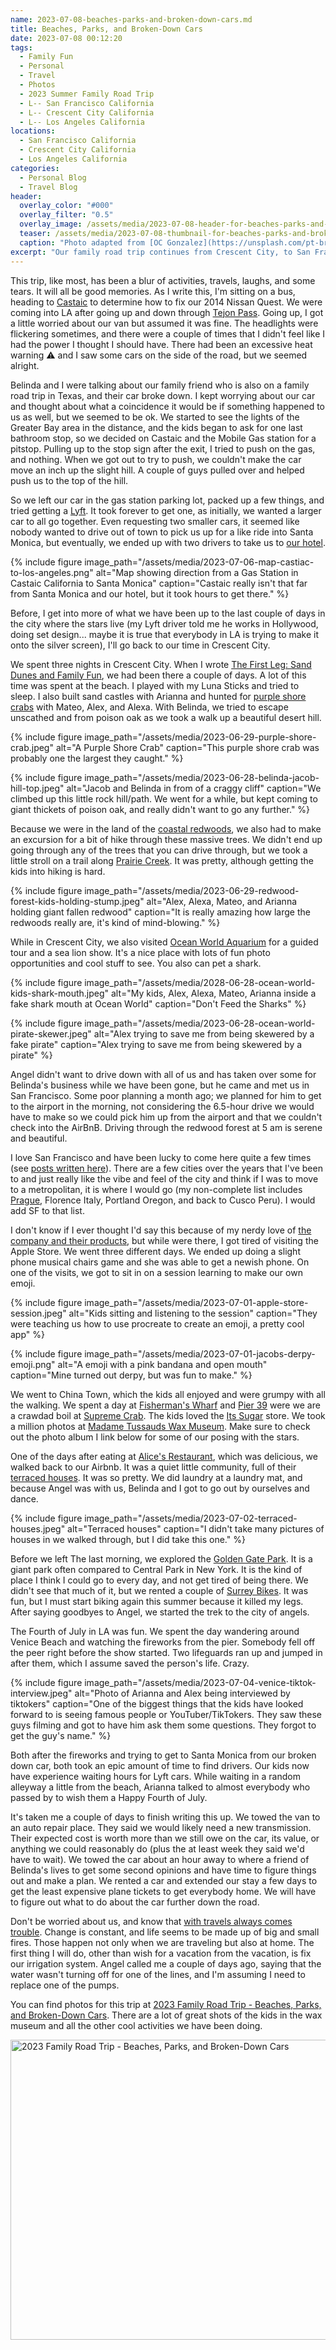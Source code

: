 ```yaml
---
name: 2023-07-08-beaches-parks-and-broken-down-cars.md
title: Beaches, Parks, and Broken-Down Cars
date: 2023-07-08 00:12:20
tags:
  - Family Fun
  - Personal
  - Travel
  - Photos
  - 2023 Summer Family Road Trip
  - L-- San Francisco California
  - L-- Crescent City California
  - L-- Los Angeles California
locations: 
  - San Francisco California
  - Crescent City California
  - Los Angeles California
categories:
  - Personal Blog
  - Travel Blog
header:
  overlay_color: "#000"
  overlay_filter: "0.5"
  overlay_image: /assets/media/2023-07-08-header-for-beaches-parks-and-broken-down-cars.jpg
  teaser: /assets/media/2023-07-08-thumbnail-for-beaches-parks-and-broken-down-cars.jpg
  caption: "Photo adapted from [OC Gonzalez](https://unsplash.com/pt-br/@ocvisual) on [Unsplash](https://unsplash.com/photos/A-11N8ItHZo)"
excerpt: "Our family road trip continues from Crescent City, to San Francisco, and Los Angeles (Santa Monica)."
---
```


This trip, like most, has been a blur of activities, travels, laughs, and some tears. It will all be good memories. As I write this, I'm sitting on a bus, heading to [Castaic](https://en.m.wikipedia.org/wiki/Castaic,_California) to determine how to fix our 2014 Nissan Quest. We were coming into LA after going up and down through [Tejon Pass](https://en.m.wikipedia.org/wiki/Tejon_Pass). Going up, I got a little worried about our van but assumed it was fine. The headlights were flickering sometimes, and there were a couple of times that I didn't feel like I had the power I thought I should have. There had been an excessive heat warning ⚠️ and I saw some cars on the side of the road, but we seemed alright.

Belinda and I were talking about our family friend who is also on a family road trip in Texas, and their car broke down. I kept worrying about our car and thought about what a coincidence it would be if something happened to us as well, but we seemed to be ok. We started to see the lights of the Greater Bay area in the distance, and the kids began to ask for one last bathroom stop, so we decided on Castaic and the Mobile Gas station for a pitstop. Pulling up to the stop sign after the exit, I tried to push on the gas, and nothing. When we got out to try to push, we couldn't make the car move an inch up the slight hill. A couple of guys pulled over and helped push us to the top of the hill. 

So we left our car in the gas station parking lot, packed up a few things, and tried getting a [Lyft](https://www.lyft.com). It took forever to get one, as initially, we wanted a larger car to all go together. Even requesting two smaller cars, it seemed like nobody wanted to drive out of town to pick us up for a like ride into Santa Monica, but eventually, we ended up with two drivers to take us to [our hotel](https://www.comfortinnsantamonica.com). 

{% include figure image_path="/assets/media/2023-07-06-map-castiac-to-los-angeles.png" alt="Map showing direction from a Gas Station in Castaic California to Santa Monica" caption="Castaic really isn't that far from Santa Monica and our hotel, but it took hours to get there." %}

Before, I get into more of what we have been up to the last couple of days in the city where the stars live (my Lyft driver told me he works in Hollywood, doing set design... maybe it is true that everybody in LA is trying to make it onto the silver screen), I'll go back to our time in Crescent City. 

We spent three nights in Crescent City. When I wrote [The First Leg: Sand Dunes and Family Fun](https://jacobrcampbell.com/blog/2023/06/the-first-leg-sand-dunes-and-family-fun/), we had been there a couple of days. A lot of this time was spent at the beach. I played with my Luna Sticks and tried to sleep. I also built sand castles with Arianna and hunted for [purple shore crabs](https://en.m.wikipedia.org/wiki/Purple_shore_crab) with Mateo, Alex, and Alexa. With Belinda, we tried to escape unscathed and from poison oak as we took a walk up a beautiful desert hill. 

{% include figure image_path="/assets/media/2023-06-29-purple-shore-crab.jpeg" alt="A Purple Shore Crab" caption="This purple shore crab was probably one the largest they caught." %}

{% include figure image_path="/assets/media/2023-06-28-belinda-jacob-hill-top.jpeg" alt="Jacob and Belinda in from of a craggy cliff" caption="We climbed up this little rock hill/path. We went for a while, but kept coming to giant thickets of poison oak, and really didn't want to go any further." %}

Because we were in the land of the [coastal redwoods](https://en.m.wikipedia.org/wiki/Sequoia_sempervirens), we also had to make an excursion for a bit of hike through these massive trees. We didn't end up going through any of the trees that you can drive through, but we took a little stroll on a trail along [Prairie Creek](https://www.nps.gov/thingstodo/prairie-creek_foothill-trail.htm). It was pretty, although getting the kids into hiking is hard. 

{% include figure image_path="/assets/media/2023-06-29-redwood-forest-kids-holding-stump.jpeg" alt="Alex, Alexa, Mateo, and Arianna holding giant fallen redwood" caption="It is really amazing how large the redwoods really are, it's kind of mind-blowing." %}

While in Crescent City, we also visited [Ocean World Aquarium](https://oceanworldonline.com) for a guided tour and a sea lion show. It's a nice place with lots of fun photo opportunities and cool stuff to see. You also can pet a shark. 

{% include figure image_path="/assets/media/2028-06-28-ocean-world-kids-shark-mouth.jpeg" alt="My kids, Alex, Alexa, Mateo, Arianna inside a fake shark mouth at Ocean World" caption="Don't Feed the Sharks" %}

{% include figure image_path="/assets/media/2023-06-28-ocean-world-pirate-skewer.jpeg" alt="Alex trying to save me from being skewered by a fake pirate" caption="Alex trying to save me from being skewered by a pirate" %}

Angel didn't want to drive down with all of us and has taken over some for Belinda's business while we have been gone, but he came and met us in San Francisco. Some poor planning a month ago; we planned for him to get to the airport in the morning, not considering the 6.5-hour drive we would have to make so we could pick him up from the airport and that we couldn't check into the AirBnB. Driving through the redwood forest at 5 am is serene and beautiful.

I love San Francisco and have been lucky to come here quite a few times (see [posts written here](https://jacobrcampbell.com/locations/#l-san-francisco-california)). There are a few cities over the years that I've been to and just really like the vibe and feel of the city and think if I was to move to a metropolitan, it is where I would go (my non-complete list includes [Prague](https://jacobrcampbell.com/locations/#l-prague-czech-republic), Florence Italy, Portland Oregon, and back to Cusco Peru). I would add SF to that list. 

I don't know if I ever thought I'd say this because of my nerdy love of [the company and their products](https://jacobrcampbell.com/tags/#apple), but while were there, I got tired of visiting the Apple Store. We went three different days.  We ended up doing a slight phone musical chairs game and she was able to get a newish phone. On one of the visits, we got to sit in on a session learning to make our own emoji. 

{% include figure image_path="/assets/media/2023-07-01-apple-store-session.jpeg" alt="Kids sitting and listening to the session" caption="They were teaching us how to use procreate to create an emoji, a pretty cool app" %}

{% include figure image_path="/assets/media/2023-07-01-jacobs-derpy-emoji.png" alt="A emoji with a pink bandana and open mouth" caption="Mine turned out derpy, but was fun to make." %}

We went to China Town, which the kids all enjoyed and were grumpy with all the walking. We spent a day at [Fisherman's Wharf](https://en.m.wikipedia.org/wiki/Fisherman's_Wharf,_San_Francisco) and  [Pier 39](https://www.fishermanswharf.org/things-to-do/attractions/pier-39/) were we are a crawdad boil at [Supreme Crab](https://yelp.to/ZiKgmRaYBl). The kids loved the [Its Sugar](https://itsugar.com) store. We took a million photos at [Madame Tussauds Wax Museum](https://www.madametussauds.com/san-francisco/).  Make sure to check out the photo album I link below for some of our posing with the stars.

One of the days after eating at [Alice's Restaurant](https://www.alicesrestaurantsf.com/Welcome.html), which was delicious, we walked back to our Airbnb. It was a quiet little community, full of their [terraced houses](https://en.m.wikipedia.org/wiki/Terraced_house). It was so pretty. We did laundry at a laundry mat, and because Angel was with us, Belinda and I got to go out by ourselves and dance. 

{% include figure image_path="/assets/media/2023-07-02-terraced-houses.jpeg" alt="Terraced houses" caption="I didn't take many pictures of houses in we walked through, but I did take this one." %}

Before we left The last morning, we explored the [Golden Gate Park](https://en.m.wikipedia.org/wiki/Golden_Gate_Park). It is a giant park often compared to Central Park in New York. It is the kind of place I think I could go to every day, and not get tired of being there. We didn't see that much of it, but we rented a couple of [Surrey Bikes](https://en.m.wikipedia.org/wiki/Surrey_(carriage)). It was fun, but I must start biking again this summer because it killed my legs. After saying goodbyes to Angel, we started the trek to the city of angels. 

The Fourth of July in LA was fun. We spent the day wandering around Venice Beach and watching the fireworks from the pier. Somebody fell off the peer right before the show started. Two lifeguards ran up and jumped in after them, which I assume saved the person's life. Crazy. 

{% include figure image_path="/assets/media/2023-07-04-venice-tiktok-interview.jpeg" alt="Photo of Arianna and Alex being interviewed by tiktokers" caption="One of the biggest things that the kids have looked forward to is seeing famous people or YouTuber/TikTokers. They saw these guys filming and got to have him ask them some questions. They forgot to get the guy's name." %}

Both after the fireworks and trying to get to Santa Monica from our broken down car, both took an epic amount of time to find drivers. Our kids now have experience waiting hours for Lyft cars. While waiting in a random alleyway a little from the beach, Arianna talked to almost everybody who passed by to wish them a Happy Fourth of July. 

It's taken me a couple of days to finish writing this up. We towed the van to an auto repair place. They said we would likely need a new transmission. Their expected cost is worth more than we still owe on the car, its value, or anything we could reasonably do (plus the at least week they said we'd have to wait). We towed the car about an hour away to where a friend of Belinda's lives to get some second opinions and have time to figure things out and make a plan. We rented a car and extended our stay a few days to get the least expensive plane tickets to get everybody home. We will have to figure out what to do about the car further down the road.

Don't be worried about us, and know that [with travels always comes trouble](https://jacobrcampbell.com/tags/#travel-troubles). Change is constant, and life seems to be made up of big and small fires. Those happen not only when we are traveling but also at home. The first thing I will do, other than wish for a vacation from the vacation, is fix our irrigation system. Angel called me a couple of days ago, saying that the water wasn't turning off for one of the lines, and I'm assuming I need to replace one of the pumps. 

You can find photos for this trip at [2023 Family Road Trip - Beaches, Parks, and Broken-Down Cars](https://flic.kr/s/aHBqjALCKA). There are a lot of great shots of the kids in the wax museum and all the other cool activities we have been doing.

<a data-flickr-embed="true" data-header="true" data-footer="true" href="https://www.flickr.com/photos/189416570@N06/albums/72177720309619632" title="2023 Family Road Trip - Beaches, Parks, and Broken-Down Cars"><img src="https://live.staticflickr.com/65535/53030948869_03bb53ca23.jpg" width="640" height="480" alt="2023 Family Road Trip - Beaches, Parks, and Broken-Down Cars"/></a><script async src="//embedr.flickr.com/assets/client-code.js" charset="utf-8"></script>
